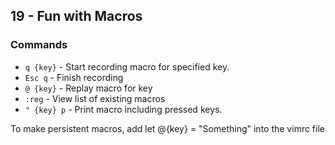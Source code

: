 ## 19 - Fun with Macros

### Commands

- `q {key}` - Start recording macro for specified key.
- `Esc q` - Finish recording
- `@ {key}` - Replay macro for key
- `:reg` - View list of existing macros
- `" {key} p` - Print macro including pressed keys.

To make persistent macros, add let @{key} = "Something" into the vimrc file
